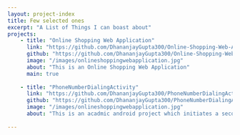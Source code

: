 ```yaml
---
layout: project-index
title: Few selected ones
excerpt: "A List of Things I can boast about"
projects:
    - title: "Online Shopping Web Application"
      link: "https://github.com/DhananjayGupta300/Online-Shopping-Web-Application"
      github: "https://github.com/DhananjayGupta300/Online-Shopping-Web-Application"
      image: "/images/onlineshoppingwebapplication.jpg"
      about: "This is an Online Shopping Web Application"
      main: true
      
    - title: "PhoneNumberDialingActivity"
      link: "https://github.com/DhananjayGupta300/PhoneNumberDialingActivity"
      github: "https://github.com/DhananjayGupta300/PhoneNumberDialingActivity"
      image: "/images/onlineshoppingwebapplication.jpg"
      about: "This is an acadmic android project which initiates a second Activity through the Main Activity to check for valid phone number formats."
      
---
```


